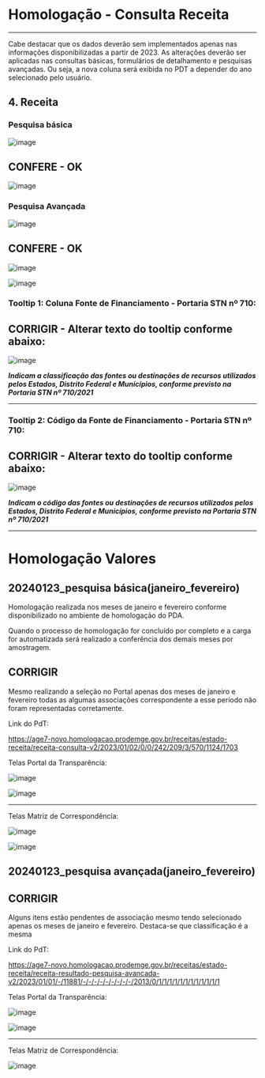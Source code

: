 # Homologação - Consulta Receita
---

Cabe destacar que os dados deverão sem implementados apenas nas informações disponibilizadas a partir de 2023. As alterações deverão ser aplicadas nas consultas básicas, formulários de detalhamento e pesquisas avançadas. Ou seja, a nova coluna será exibida no PDT a depender do ano selecionado pelo usuário.

## 4. Receita

### Pesquisa básica
![image](https://user-images.githubusercontent.com/53793354/228533791-e6718110-401e-42c7-987c-3de02249033c.png)

<div class="alert alert-success">

CONFERE - OK
----

 ![image](https://github.com/transparencia-mg/especificacoes-portal-transparencia/assets/53793354/19295e8f-2015-4d3a-a8f3-9c7d411966ca)

</div>

### Pesquisa Avançada

![image](https://user-images.githubusercontent.com/53793354/228533717-c75b402b-9d13-47dc-ae63-3daa8107d06b.png)

<div class="alert alert-success">

CONFERE - OK
----

![image](https://github.com/transparencia-mg/especificacoes-portal-transparencia/assets/53793354/a1fb5882-6870-4dfa-a952-e354ec1f3715)

![image](https://github.com/transparencia-mg/especificacoes-portal-transparencia/assets/53793354/83f0fe03-fd22-4913-8923-6ecce0ad2698)


</div>

### Tooltip 1: Coluna Fonte de Financiamento - Portaria STN nº 710:

CORRIGIR - Alterar texto do tooltip conforme abaixo:
----
![image](https://github.com/transparencia-mg/especificacoes-portal-transparencia/assets/53793354/42888024-cd1d-43d5-b73c-3420d76a97f7)

</div>

***Indicam a classificação das fontes ou destinações de recursos utilizados pelos Estados, Distrito Federal e Municípios, conforme previsto na Portaria STN nº 710/2021***

<div class="alert alert-danger">

----------------------------

### Tooltip 2: Código da Fonte de Financiamento - Portaria STN nº 710:

<div class="alert alert-danger">

CORRIGIR - Alterar texto do tooltip conforme abaixo:
----
![image](https://github.com/transparencia-mg/especificacoes-portal-transparencia/assets/53793354/15c1aade-ad1d-4cb1-b84e-ed86755491ab)

</div>

***Indicam o código das fontes ou destinações de recursos utilizados pelos Estados, Distrito Federal e Municípios, conforme previsto na Portaria STN nº 710/2021***

-----------------------------------------------
# Homologação  Valores

## 20240123_pesquisa básica(janeiro_fevereiro)

Homologação realizada nos meses de janeiro e fevereiro conforme disponibilizado no ambiente de homologação do PDA.

Quando o processo de homologação for concluído por completo e a carga for automatizada será realizado a conferência dos demais meses por amostragem.

<div class="alert alert-danger">

CORRIGIR
----
Mesmo realizando a seleção no Portal apenas dos meses de janeiro e fevereiro todas as algumas associações correspondente a esse período não foram representadas corretamente.

</div>

Link do PdT:

https://age7-novo.homologacao.prodemge.gov.br/receitas/estado-receita/receita-consulta-v2/2023/01/02/0/0/242/209/3/570/1124/1703

Telas Portal da Transparência:

![image](https://github.com/transparencia-mg/especificacoes-portal-transparencia/assets/53793354/30abc5b0-3690-4c58-b724-d3d1eeaabdb1)

![image](https://github.com/transparencia-mg/especificacoes-portal-transparencia/assets/53793354/5c92e38d-088f-4198-938c-dfa503ebc634)

--------------------------------
Telas Matriz de Correspondência:

![image](https://github.com/transparencia-mg/especificacoes-portal-transparencia/assets/53793354/16a16bb8-f474-4919-ae16-2b35a3a3c3f3)

![image](https://github.com/transparencia-mg/especificacoes-portal-transparencia/assets/53793354/5616b310-0099-48cd-ba50-139b13e2ca17)


## 20240123_pesquisa avançada(janeiro_fevereiro)

<div class="alert alert-danger">

CORRIGIR
----

Alguns itens estão pendentes de associação mesmo tendo selecionado apenas os meses de janeiro e fevereiro.
Destaca-se que  classificação é a mesma

</div>

Link do PdT:

https://age7-novo.homologacao.prodemge.gov.br/receitas/estado-receita/receita-resultado-pesquisa-avancada-v2/2023/01/01/-/11881/-/-/-/-/-/-/-/-/-/2013/0/1/1/1/1/1/1/1/1/1/1/1/1

Telas Portal da Transparência:

![image](https://github.com/transparencia-mg/especificacoes-portal-transparencia/assets/53793354/f6af71ed-4d7d-4f3e-a4c5-02f61df4f8cd)

![image](https://github.com/transparencia-mg/especificacoes-portal-transparencia/assets/53793354/7b42a266-df34-4b29-b0cb-48836f1cdab7)

--------------------------------
Telas Matriz de Correspondência:

![image](https://github.com/transparencia-mg/especificacoes-portal-transparencia/assets/53793354/bbb45103-f292-401f-b514-5eb7e835c1d1)

